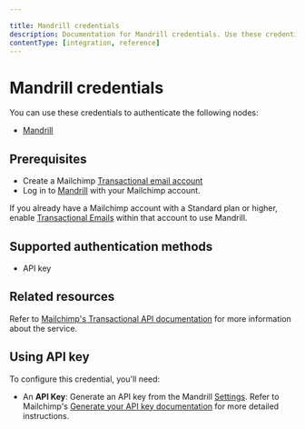 ```yaml
---

title: Mandrill credentials
description: Documentation for Mandrill credentials. Use these credentials to authenticate Mandrill in n8n, a workflow automation platform.
contentType: [integration, reference]
---
```


# Mandrill credentials

You can use these credentials to authenticate the following nodes:

- [Mandrill](/integrations/builtin/app-nodes/n8n-nodes-base.mandrill.md)

## Prerequisites

- Create a Mailchimp [Transactional email account](https://mailchimp.com/features/transactional-email-infrastructure/) 
- Log in to [Mandrill](https://mandrillapp.com/login/) with your Mailchimp account.

If you already have a Mailchimp account with a Standard plan or higher, enable [Transactional Emails](https://mailchimp.com/help/add-or-remove-transactional-email) within that account to use Mandrill.

## Supported authentication methods

- API key

## Related resources

Refer to [Mailchimp's Transactional API documentation](https://mailchimp.com/developer/transactional/api/) for more information about the service.

## Using API key

To configure this credential, you'll need:

- An **API Key**: Generate an API key from the Mandrill [Settings](https://mandrillapp.com/settings). Refer to Mailchimp's [Generate your API key documentation](https://mailchimp.com/developer/transactional/guides/quick-start/#generate-your-api-key) for more detailed instructions.

